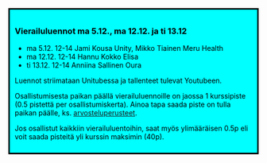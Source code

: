 <div style="color:black; border-style: solid; padding: 10px; margin-bottom: 15px; background-color: #00FFFF;">

<h3>Vierailuluennot ma 5.12., ma 12.12. ja ti 13.12</h3>

<ul>
  <li>ma 5.12. 12-14 Jami Kousa Unity, Mikko Tiainen Meru Health</li>
  <li>ma 12.12. 12-14 Hannu Kokko Elisa</li>
  <li>ti 13.12. 12-14 Anniina Sallinen Oura</li>
</ul>

Luennot striimataan Unitubessa ja tallenteet tulevat Youtubeen. 

<p>
Osallistumisesta paikan päällä vierailuluennoille on jaossa 1 kurssipiste (0.5 pistettä per osallistumiskerta). Ainoa tapa saada piste on tulla paikan päälle, ks.
<a href='https://ohjelmistotuotanto-hy.github.io/osa0/#kurssin-arvostelu'>arvosteluperusteet</a>. 
</p>
<p>
Jos osallistut kaikkiin vierailuluentoihin, saat myös ylimääräisen 0.5p eli voit saada pisteitä yli kurssin maksimin (40p).
</p>
</div>